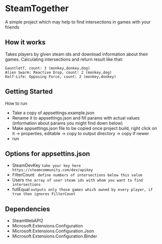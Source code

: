 # SteamTogether

A simple project which may help to find intersections in games with your friends

## How it works

Takes players by given steam ids and download information about their games.
Calculating intersections and return result like that:
```
GauntletT, count: 3 (monkey,donkey,dog)
Alien Swarm: Reactive Drop, count: 2 (monkey,dog)
Half-Life: Opposing Force, count: 2 (monkey,donkey)
```

## Getting Started

How to run

* Take a copy of appsettings.example.json
* Rename it to appsettings.json and fill params with actual values (information about params you might find down below)
* Make appsettings.json file to be copied once project build, right click on it -> properties, editable -> copy to output directory -> copy if newer
* run

## Options for appsettins.json
* SteamDevKey ``take your key here https://steamcommunity.com/dev/apikey``
* FilterCount `` define numbers of intersections below this value``
* Users ``the array of user steam ids with whom you want to find intersections``
* fullEqual ``outputs only those games which owned by every player, if true then ignores FilterCount``


## Dependencies

* SteamWebAPI2
* Microsoft.Extensions.Configuration
* Microsoft.Extensions.Configuration.Json
* Microsoft.Extensions.Configuration.Binder

